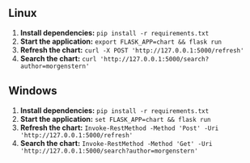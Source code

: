 ## Linux

1. **Install dependencies:** `pip install -r requirements.txt`
2. **Start the application:** `export FLASK_APP=chart && flask run`
3. **Refresh the chart:** `curl -X POST 'http://127.0.0.1:5000/refresh'`
4. **Search the chart:** `curl 'http://127.0.0.1:5000/search?author=morgenstern'`

## Windows

1. **Install dependencies:** `pip install -r requirements.txt`
2. **Start the application:** `set FLASK_APP=chart && flask run`
3. **Refresh the chart:** `Invoke-RestMethod -Method 'Post' -Uri 'http://127.0.0.1:5000/refresh'`
4. **Search the chart:** `Invoke-RestMethod -Method 'Get' -Uri 'http://127.0.0.1:5000/search?author=morgenstern'`
